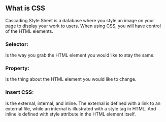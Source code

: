 ## What is CSS
Cascading Style Sheet is a database where you style an image on your page to display your work to users. When using CSS, you will have control of the HTML elements.

### Selector: 
Is the way you grab the HTML element you would like to stay the same.
### Property:
Is the thing about the HTML element you would like to change.
### Insert CSS: 
Is the external, internal, and inline. The external is defined with a link to an external file, while an internal is illustrated with a style tag in HTML. And inline is defined with style attribute in the HTML element itself.
